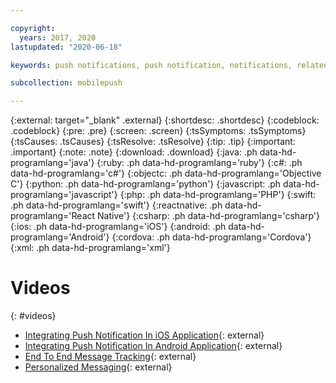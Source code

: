 ```yaml
---

copyright:
  years: 2017, 2020
lastupdated: "2020-06-18"

keywords: push notifications, push notification, notifications, related links, videos

subcollection: mobilepush

---
```


{:external: target="_blank" .external}
{:shortdesc: .shortdesc}
{:codeblock: .codeblock}
{:pre: .pre}
{:screen: .screen}
{:tsSymptoms: .tsSymptoms}
{:tsCauses: .tsCauses}
{:tsResolve: .tsResolve}
{:tip: .tip}
{:important: .important}
{:note: .note}
{:download: .download}
{:java: .ph data-hd-programlang='java'}
{:ruby: .ph data-hd-programlang='ruby'}
{:c#: .ph data-hd-programlang='c#'}
{:objectc: .ph data-hd-programlang='Objective C'}
{:python: .ph data-hd-programlang='python'}
{:javascript: .ph data-hd-programlang='javascript'}
{:php: .ph data-hd-programlang='PHP'}
{:swift: .ph data-hd-programlang='swift'}
{:reactnative: .ph data-hd-programlang='React Native'}
{:csharp: .ph data-hd-programlang='csharp'}
{:ios: .ph data-hd-programlang='iOS'}
{:android: .ph data-hd-programlang='Android'}
{:cordova: .ph data-hd-programlang='Cordova'}
{:xml: .ph data-hd-programlang='xml'}

# Videos
{: #videos}

* [Integrating Push Notification In iOS Application](https://www.youtube.com/watch?v=IA8RyAxqq4A){: external}
* [Integrating Push Notification In Android Application](https://www.youtube.com/watch?v=VMfRkn31zkU){: external}
* [End To End Message Tracking](https://www.youtube.com/watch?v=a8T_sxSvwx0){: external}
* [Personalized Messaging](https://www.youtube.com/watch?v=1wO30GfiLaI){: external}
